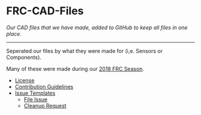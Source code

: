 # FRC-CAD-Files
*Our CAD files that we have made, added to GitHub to keep all files in one place.*

---

Seperated our files by what they were made for (i,e. Sensors or Components).

Many of these were made during our [2018 FRC Season](https://github.com/Team2470/FRC-2018).


* [License](https://github.com/Team2470/FRC-CAD-Files/blob/master/LICENSE)
* [Contribution Guidelines](https://github.com/Team2470/FRC-CAD-Files/blob/master/CONTRIBUTING.md)
* [Issue Templates](https://github.com/Team2470/FRC-CAD-Files/tree/master/.github/ISSUE_TEMPLATE)
  - [File Issue](https://github.com/Team2470/FRC-CAD-Files/blob/master/.github/ISSUE_TEMPLATE/file_issue.md)
  - [Cleanup Request](https://github.com/Team2470/FRC-CAD-Files/blob/master/.github/ISSUE_TEMPLATE/cleanup_request.md)
